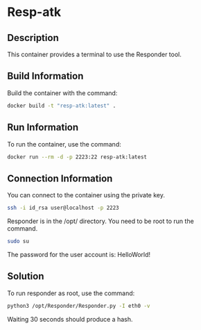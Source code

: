 # Resp-atk

## Description
This container provides a terminal to use the Responder tool.


## Build Information
Build the container with the command:

```sh
docker build -t "resp-atk:latest" .
```

## Run Information
To run the container, use the command:

```sh
docker run --rm -d -p 2223:22 resp-atk:latest
```

## Connection Information
You can connect to the container using the private key.

```sh
ssh -i id_rsa user@localhost -p 2223
```

Responder is in the /opt/ directory. You need to be root to run the command.

```sh
sudo su
```
The password for the user account is: HelloWorld!

## Solution
To run responder as root, use the command:
```sh
python3 /opt/Responder/Responder.py -I eth0 -v
```

Waiting 30 seconds should produce a hash.